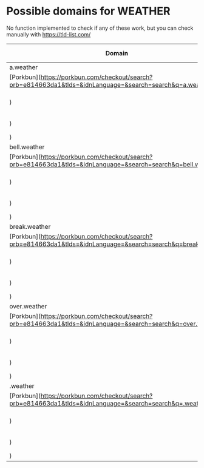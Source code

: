 # Possible domains for WEATHER

No function implemented to check if any of these work, but you can check manually with https://tld-list.com/

| Domain | Porkbun | NameCheap | Google Domains |
|---|---|---|---|
| a.weather | [Porkbun](https://porkbun.com/checkout/search?prb=e814663da1&tlds=&idnLanguage=&search=search&q=a.weather) | [Namecheap](https://www.namecheap.com/domains/registration/results/?domain=a.weather) | [Google](https://domains.google.com/registrar/search?searchTerm=a.weather) |
| bell.weather | [Porkbun](https://porkbun.com/checkout/search?prb=e814663da1&tlds=&idnLanguage=&search=search&q=bell.weather) | [Namecheap](https://www.namecheap.com/domains/registration/results/?domain=bell.weather) | [Google](https://domains.google.com/registrar/search?searchTerm=bell.weather) |
| break.weather | [Porkbun](https://porkbun.com/checkout/search?prb=e814663da1&tlds=&idnLanguage=&search=search&q=break.weather) | [Namecheap](https://www.namecheap.com/domains/registration/results/?domain=break.weather) | [Google](https://domains.google.com/registrar/search?searchTerm=break.weather) |
| over.weather | [Porkbun](https://porkbun.com/checkout/search?prb=e814663da1&tlds=&idnLanguage=&search=search&q=over.weather) | [Namecheap](https://www.namecheap.com/domains/registration/results/?domain=over.weather) | [Google](https://domains.google.com/registrar/search?searchTerm=over.weather) |
| .weather | [Porkbun](https://porkbun.com/checkout/search?prb=e814663da1&tlds=&idnLanguage=&search=search&q=.weather) | [Namecheap](https://www.namecheap.com/domains/registration/results/?domain=.weather) | [Google](https://domains.google.com/registrar/search?searchTerm=.weather) |
